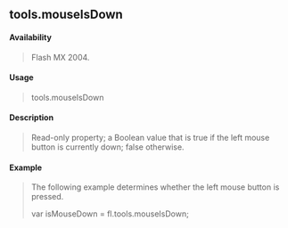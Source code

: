 ## tools.mouseIsDown

#### Availability

> Flash MX 2004.

#### Usage

> tools.mouseIsDown

#### Description

> Read-only property; a Boolean value that is true if the left mouse button is currently down; false otherwise.

#### Example

> The following example determines whether the left mouse button is pressed.
>
> var isMouseDown = fl.tools.mouseIsDown;
